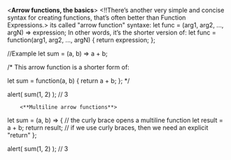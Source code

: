 <**Arrow functions, the basics**>
<!!There’s another very simple and concise syntax for creating functions, that’s often better than Function Expressions.>
its called "arrow function"
syntaxe:
    let func = (arg1, arg2, ..., argN) => expression;
In other words, it’s the shorter version of:
let func = function(arg1, arg2, ..., argN) {
  return expression;
};

//Example
let sum = (a, b) => a + b;

/* This arrow function is a shorter form of:

let sum = function(a, b) {
  return a + b;
};
*/

alert( sum(1, 2) ); // 3

        <**Multiline arrow functions**>
let sum = (a, b) => {  // the curly brace opens a multiline function
  let result = a + b;
  return result; // if we use curly braces, then we need an explicit "return"
};

alert( sum(1, 2) ); // 3
